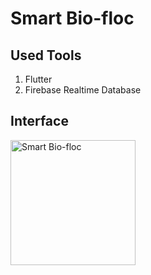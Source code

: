 # Smart Bio-floc

## Used Tools
1. Flutter
2. Firebase Realtime Database


## Interface

<img src="https://github.com/pd28CSE/smart-bio-floc-iot-flutter/assets/71305747/7d253cb5-6882-4f83-a9c1-7519df17538c" alt="Smart Bio-floc" width="200">

